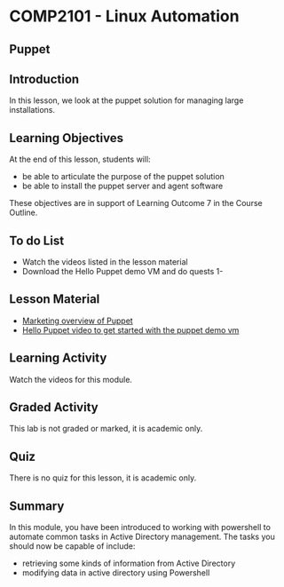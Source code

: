 # COMP2101 - Linux Automation
## Puppet

## Introduction
In this lesson, we look at the puppet solution for managing large installations.

## Learning Objectives
At the end of this lesson, students will:
  * be able to articulate the purpose of the puppet solution
  * be able to install the puppet server and agent software

These objectives are in support of Learning Outcome 7 in the Course Outline.

## To do List
   * Watch the videos listed in the lesson material
   * Download the Hello Puppet demo VM and do quests 1-

## Lesson Material
  * [Marketing overview of Puppet](https://www.youtube.com/watch?v=QFcqvBk1gNA&t=1s&ab_channel=Puppet)
  * [Hello Puppet video to get started with the puppet demo vm](https://www.youtube.com/watch?v=Gs1MTLe0Ar0&ab_channel=Puppet)

## Learning Activity
Watch the videos for this module.

## Graded Activity
This lab is not graded or marked, it is academic only.

## Quiz
There is no quiz for this lesson, it is academic only.

## Summary
In this module, you have been introduced to working with powershell to automate common tasks in Active Directory management. The tasks you should now be capable of include:
  * retrieving some kinds of information from Active Directory
  * modifying data in active directory using Powershell
